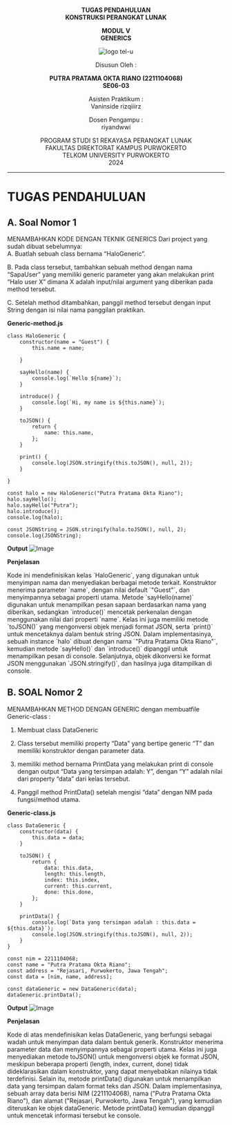<div align="center">

**TUGAS PENDAHULUAN**  
**KONSTRUKSI PERANGKAT LUNAK**

**MODUL V**  
**GENERICS**

![logo tel-u](https://github.com/user-attachments/assets/3a44181d-9c92-47f6-8cf0-87755117fd99)

Disusun Oleh :

**PUTRA PRATAMA OKTA RIANO (2211104068)**  
**SE06-03**

Asisten Praktikum :  
Vaninside
rizqiiirz

Dosen Pengampu :  <br>
riyandwwi

PROGRAM STUDI S1 REKAYASA PERANGKAT LUNAK  
FAKULTAS DIREKTORAT KAMPUS PURWOKERTO  
TELKOM UNIVERSITY PURWOKERTO  
2024

</div>

---

# TUGAS PENDAHULUAN

## A. Soal Nomor 1

MENAMBAHKAN KODE DENGAN TEKNIK GENERICS Dari project yang sudah dibuat sebelumnya:<br>
A. Buatlah sebuah class bernama “HaloGeneric”. </p>
B. Pada class tersebut, tambahkan sebuah method dengan nama “SapaUser” yang memiliki
generic parameter yang akan melakukan print “Halo user X” dimana X adalah input/nilai
argument yang diberikan pada method tersebut. </p>
C. Setelah method ditambahkan, panggil method tersebut dengan input String dengan isi nilai
nama panggilan praktikan.</p>

**Generic-method.js**
```
class HaloGeneric {
    constructor(name = "Guest") {
        this.name = name;
        
    }

    sayHello(name) {
        console.log(`Hello ${name}`);
    }   

    introduce() {
        console.log(`Hi, my name is ${this.name}`);
    }

    toJSON() {
        return {
            name: this.name,
        };
    }

    print() {
        console.log(JSON.stringify(this.toJSON(), null, 2));
    }

}

const halo = new HaloGeneric("Putra Pratama Okta Riano");
halo.sayHello();
halo.sayHello("Putra");
halo.introduce();
console.log(halo);

const JSONString = JSON.stringify(halo.toJSON(), null, 2);
console.log(JSONString);
```
**Output**
![Image](https://github.com/user-attachments/assets/901e8b63-db4f-4adc-84bf-2bd1e1ba28f9) <br>

**Penjelasan**
<p>Kode ini mendefinisikan kelas `HaloGeneric`, yang digunakan untuk menyimpan nama dan menyediakan berbagai metode terkait. Konstruktor menerima parameter `name`, dengan nilai default `"Guest"`, dan menyimpannya sebagai properti utama. Metode `sayHello(name)` digunakan untuk menampilkan pesan sapaan berdasarkan nama yang diberikan, sedangkan `introduce()` mencetak perkenalan dengan menggunakan nilai dari properti `name`. Kelas ini juga memiliki metode `toJSON()` yang mengonversi objek menjadi format JSON, serta `print()` untuk mencetaknya dalam bentuk string JSON. Dalam implementasinya, sebuah instance `halo` dibuat dengan nama `"Putra Pratama Okta Riano"`, kemudian metode `sayHello()` dan `introduce()` dipanggil untuk menampilkan pesan di console. Selanjutnya, objek dikonversi ke format JSON menggunakan `JSON.stringify()`, dan hasilnya juga ditampilkan di console.</p>

## B. SOAL Nomor 2
MENAMBAHKAN METHOD DENGAN GENERIC dengan membuatfile Generic-class :
1. Membuat class DataGeneric </p>
2. Class tersebut memiliki property “Data” yang
bertipe generic “T” dan memiliki konstruktor dengan parameter data. </p>
3. memiliki method bernama PrintData yang melakukan print di console
dengan output “Data yang tersimpan adalah: Y”, dengan “Y” adalah nilai dari property
“data” dari kelas tersebut.</p>
4. Panggil method PrintData() setelah mengisi “data” dengan NIM pada fungsi/method utama.</p>

**Generic-class.js**
```
class DataGeneric {
    constructor(data) {
        this.data = data;
    }

    toJSON() {
        return {
            data: this.data,
            length: this.length,
            index: this.index,
            current: this.current,
            done: this.done,
        };
    }

    printData() {
        console.log(`Data yang tersimpan adalah : this.data = ${this.data}`); 
        console.log(JSON.stringify(this.toJSON(), null, 2));
    }
}

const nim = 2211104068;
const name = "Putra Pratama Okta Riano";
const address = "Rejasari, Purwokerto, Jawa Tengah";
const data = [nim, name, address];

const dataGeneric = new DataGeneric(data);
dataGeneric.printData();
```

**Output**
![Image](https://github.com/user-attachments/assets/49c721c5-6060-44ef-8bb7-aea2fe9319ce) <br>

**Penjelasan**
<p>Kode di atas mendefinisikan kelas DataGeneric, yang berfungsi sebagai wadah untuk menyimpan data dalam bentuk generik. Konstruktor menerima parameter data dan menyimpannya sebagai properti utama. Kelas ini juga menyediakan metode toJSON() untuk mengonversi objek ke format JSON, meskipun beberapa properti (length, index, current, done) tidak dideklarasikan dalam konstruktor, yang dapat menyebabkan nilainya tidak terdefinisi. Selain itu, metode printData() digunakan untuk menampilkan data yang tersimpan dalam format teks dan JSON. Dalam implementasinya, sebuah array data berisi NIM (2211104068), nama ("Putra Pratama Okta Riano"), dan alamat ("Rejasari, Purwokerto, Jawa Tengah"), yang kemudian diteruskan ke objek dataGeneric. Metode printData() kemudian dipanggil untuk mencetak informasi tersebut ke console.</p>
